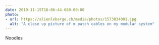 ```yaml
---
date: 2019-11-15T16:06:44.680-00:00
photo:
- url: https://alienlebarge.ch/media/photos/1573834001.jpg
  alt: "A close up picture of m patch cables on my modular system"
---
```

Noodles
